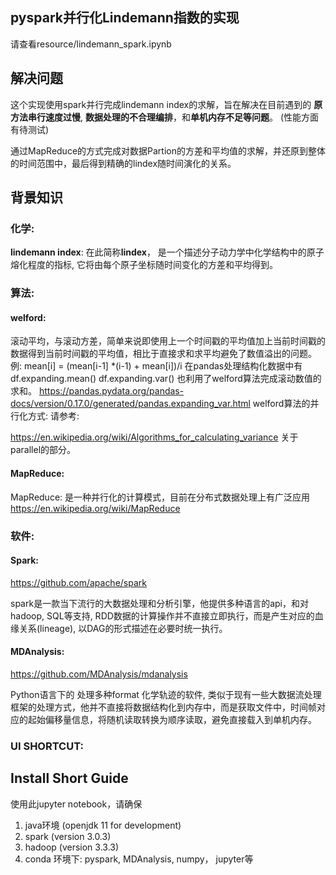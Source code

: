 ## pyspark并行化Lindemann指数的实现

请查看resource/lindemann_spark.ipynb

## 解决问题
这个实现使用spark并行完成lindemann index的求解，旨在解决在目前遇到的 **原方法串行速度过慢**, **数据处理的不合理编排**，和**单机内存不足等问题**。 (性能方面有待测试)

通过MapReduce的方式完成对数据Partion的方差和平均值的求解，并还原到整体的时间范围中，最后得到精确的lindex随时间演化的关系。


## 背景知识
### **化学**: 
**lindemann index**: 在此简称**lindex**， 是一个描述分子动力学中化学结构中的原子熔化程度的指标, 它将由每个原子坐标随时间变化的方差和平均得到。

### **算法**: 
#### **welford**: 
滚动平均，与滚动方差，简单来说即使用上一个时间戳的平均值加上当前时间戳的数据得到当前时间戳的平均值，相比于直接求和求平均避免了数值溢出的问题。
例: mean[i] = (mean[i-1] *(i-1) + mean[i])/i
在pandas处理结构化数据中有 df.expanding.mean() df.expanding.var() 也利用了welford算法完成滚动数值的求和。
https://pandas.pydata.org/pandas-docs/version/0.17.0/generated/pandas.expanding_var.html
welford算法的并行化方式: 请参考: 

https://en.wikipedia.org/wiki/Algorithms_for_calculating_variance  关于parallel的部分。
#### **MapReduce**:
MapReduce: 是一种并行化的计算模式，目前在分布式数据处理上有广泛应用
https://en.wikipedia.org/wiki/MapReduce

### **软件**:

#### **Spark**: 
https://github.com/apache/spark

spark是一款当下流行的大数据处理和分析引擎，他提供多种语言的api，和对hadoop, SQL等支持, RDD数据的计算操作并不直接立即执行，而是产生对应的血缘关系(lineage), 以DAG的形式描述在必要时统一执行。


#### **MDAnalysis**: 
https://github.com/MDAnalysis/mdanalysis

Python语言下的 处理多种format 化学轨迹的软件, 类似于现有一些大数据流处理框架的处理方式，他并不直接将数据结构化到内存中，而是获取文件中，时间帧对应的起始偏移量信息，将随机读取转换为顺序读取，避免直接载入到单机内存。


### **UI SHORTCUT**: 




## **Install Short Guide**
使用此jupyter notebook，请确保
1. java环境 (openjdk 11 for development)
2. spark (version 3.0.3)
3. hadoop (version 3.3.3)
4. conda 环境下: pyspark, MDAnalysis, numpy， jupyter等 

